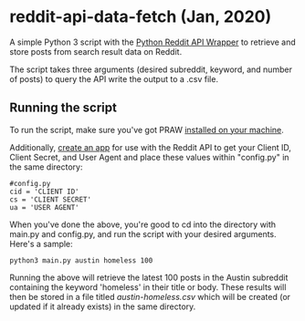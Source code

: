 
# reddit-api-data-fetch (Jan, 2020)

A simple Python 3 script with the [Python Reddit API Wrapper](https://praw.readthedocs.io/en/latest/) to retrieve and store posts from search result data on Reddit.

The script takes three arguments (desired subreddit, keyword, and number of posts) to query the API write the output to a .csv file.

## Running the script

To run the script, make sure you've got PRAW [installed on your machine](https://praw.readthedocs.io/en/latest/getting_started/installation.html).

Additionally, [create an app](https://www.reddit.com/prefs/apps/) for use with the Reddit API to get your Client ID, Client Secret, and User Agent and place these values within "config<i></i>.py" in the same directory:

```
#config.py
cid = 'CLIENT ID'
cs = 'CLIENT SECRET'
ua = 'USER AGENT'
```

When you've done the above, you're good to cd into the directory with main.<i></i>py and config<i></i>.py, and run the script with your desired arguments. Here's a sample:

```
python3 main.py austin homeless 100
```
Running the above will retrieve the latest 100 posts in the Austin subreddit containing the keyword 'homeless' in their title or body. These results will then be stored in a file titled <i>austin-homeless.csv</i> which will be created (or updated if it already exists) in the same directory.
